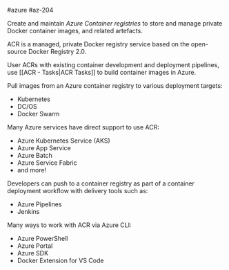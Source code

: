 #azure #az-204 

Create and maintain *Azure Container registries* to store and manage private Docker container images, and related artefacts.

ACR is a managed, private Docker registry service based on the open-source Docker Registry 2.0.

User ACRs with existing container development and deployment pipelines, use [[ACR - Tasks|ACR Tasks]] to build container images in Azure.

Pull images from an Azure container registry to various deployment targets:
- Kubernetes
- DC/OS
- Docker Swarm

Many Azure services have direct support to use ACR:
- Azure Kubernetes Service (AKS)
- Azure App Service
- Azure Batch
- Azure Service Fabric
- and more!

Developers can push to a container registry as part of a container deployment workflow with delivery tools such as:
- Azure Pipelines
- Jenkins

Many ways to work with ACR via Azure CLI:
- Azure PowerShell
- Azure Portal
- Azure SDK
- Docker Extension for VS Code